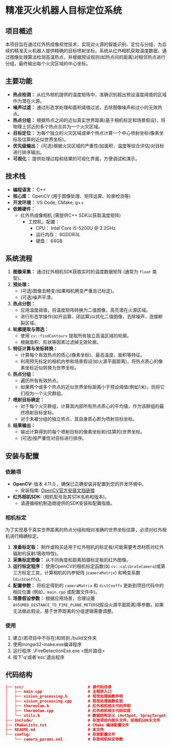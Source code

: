 # 精准灭火机器人目标定位系统

## 项目概述

本项目旨在通过红外热成像视觉技术，实现对火源的智能识别、定位与分组，为后续的精准灭火机器人提供精确的目标喷射坐标。系统从红外相机获取温度数据，通过图像处理算法检测高温热点，并根据预设规则(如热点间的距离)对相邻热点进行分组，最终输出每个火灾区域的中心坐标。

## 主要功能

* **热点检测：** 从红外相机提供的温度矩阵中，准确识别超出预设温度阈值的区域作为潜在火源。
* **噪声过滤：** 通过形态学处理和面积阈值过滤，去除图像噪声和过小的无效热点。
* **热点分组：** 根据热点之间的近似真实世界距离(基于相机标定和场景假设)，将物理上邻近的多个热点合并为一个火灾区域。
* **目标定位：** 为每个独立的火灾区域或单个热点计算一个中心喷射坐标(像素坐标及估算的近似世界坐标)。
* **优先级输出：** (可选)根据火灾区域的严重性(如面积、温度等综合评估)对目标进行排序输出。
* **可视化：** 提供处理过程和结果的可视化界面，方便调试和演示。

## 技术栈

* **编程语言：** C++
* **核心库：** OpenCV (用于图像处理、矩阵运算、轮廓检测等)
* **开发环境：** VS Code, CMake, g++
* **依赖硬件：**
  * 红外热成像相机 (需提供C++ SDK以获取温度矩阵)
    * 工控机，配置：
      * CPU：   Intel Core i5-5200U @ 2.2GHz
      * 运行内存：   8GDDR3L
      * 硬盘：  64GB

## 系统流程

1. **图像采集：** 通过红外相机SDK获取实时的温度数据矩阵 (通常为 `float` 类型)。
2. **预处理：**
    * (可选)图像去畸变(如果相机畸变严重且已标定)。
    * (可选)噪声平滑。
3. **热点分割：**
    * 应用温度阈值，将温度矩阵转换为二值图像，高亮潜在火源区域。
    * 进行形态学操作(如开运算、闭运算)以优化二值图像，去除噪声，连接断裂区域。
4. **轮廓提取与筛选：**
    * 使用 `cv::findContours` 提取所有独立高温区域的轮廓。
    * 根据面积、形状等因素过滤掉无效轮廓。
5. **特征计算与坐标转换：**
    * 计算每个有效热点的质心(像素坐标)、最高温度、面积等特征。
    * 利用预先标定的相机内参和场景假设(如火源平面距离)，将热点质心的像素坐标近似转换为世界坐标。
6. **热点分组：**
    * 遍历所有有效热点。
    * 如果两个或多个热点的近似世界坐标距离小于预设阈值(例如1米)，则将它们视为一个火灾群组。
7. **喷射目标确定：**
    * 对于每个火灾群组，计算其内部所有热点质心的平均值，作为该群组的最终喷射目标坐标。
    * 对于未被分组的独立热点，其自身质心即为喷射目标坐标。
8. **结果输出：**
    * 输出计算得到的每个喷射目标的像素坐标和(估算的)世界坐标。
    * (可选)按严重性对目标进行排序。

## 安装与配置

### 依赖项

* **OpenCV:** 版本 4.11.0 。确保已正确安装并配置到您的开发环境中。
  * 安装指南: [OpenCV官方安装文档链接](https://docs.opencv.org/master/d0/d3d/tutorial_general_install.html)
* **红外相机SDK:** (相机型号及其SDK名称和版本)。
  * 请遵循相机制造商提供的SDK安装和配置指南。

### 相机标定

为了实现基于真实世界距离的热点分组和相对准确的世界坐标估算，必须对红外相机进行精确标定。

1. **准备标定板：** 制作或购买适用于红外相机的标定板(可能需要考虑材质对红外辐射的反射/吸收特性)。
2. **采集标定图像：** 从不同角度和距离拍摄标定板的红外图像。
3. **运行标定程序：** 使用OpenCV的相机标定函数(如 `cv::calibrateCamera`)或第三方标定工具，计算相机的内参矩阵 (`cameraMatrix`) 和畸变系数 (`distCoeffs`)。
4. **配置参数：** 将标定得到的 `cameraMatrix` 和 `distCoeffs` 更新到项目代码中的相应位置 (例如，`main.cpp` 或配置文件中)。
5. **场景假设参数：** 根据应用场景，合理设置 `ASSUMED_DISTANCE_TO_FIRE_PLANE_METERS`(假设火源平面距离)等参数。如果无法做此假设，基于世界距离的分组逻辑需要调整。

### 使用
1. 建立(若项目中不存在)和转到./build文件夹
2. 使用mingw32-make.exe编译程序
3. 运行程序 .\FireDetectionExe.exe <图片路径>
4. 按下'q'或者'esc'退出程序

## 代码结构

```cmake
├── src/                            # 源代码目录
│   ├── main.cpp                    # 主程序入口
│   ├── vision_processing.h         # 视觉处理函数声明
│   ├── vision_processing.cpp       # 视觉处理函数实现
│   ├── thermoCam.h                 # 红外相机相关代码声明
│   ├── thermoCam.cpp               # 红外相机相关代码实现
│   └── utils.h                     # 数据结构定义 (HotSpot, SprayTarget)
├── include/                        # 存放项目内部头文件，如相机SDK头文件
├── CMakeLists.txt                  # CMake 编译配置文件
├── README.md                       # 本文件
└── config/                         # 存放配置文件
    └── camera_params.xml           # 存放相机标定参数